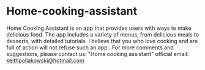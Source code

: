 # Home-cooking-assistant
Home Cooking Assistant is an app that provides users with ways to make delicious food. The app includes a variety of menus, from delicious meals to desserts, with detailed tutorials. I believe that you who love cooking and are full of action will not refuse such an app...For more comments and suggestions, please contact us: "Home cooking assistant" official email: keithpollakowski@hotmail.com
